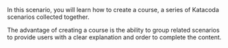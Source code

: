 In this scenario, you will learn how to create a course, a series of Katacoda
scenarios collected together.

The advantage of creating a course is the ability to group related scenarios to
provide users with a clear explanation and order to complete the content.